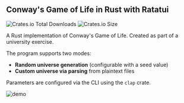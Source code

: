## Conway's Game of Life in Rust with Ratatui

![Crates.io Total Downloads](https://img.shields.io/crates/d/conway-game-life-ratatui)
![Crates.io Size](https://img.shields.io/crates/size/conway-game-life-ratatui)

A Rust implementation of Conway's Game of Life. Created as part of a university exercise.

The program supports two modes:
- **Random universe generation** (configurable with a seed value)
- **Custom universe via parsing** from plaintext files

Parameters are configured via the CLI using the `clap` crate.

![demo](https://github.com/user-attachments/assets/37e2b2d8-672a-4ff2-8c69-9c7557617ba0)

